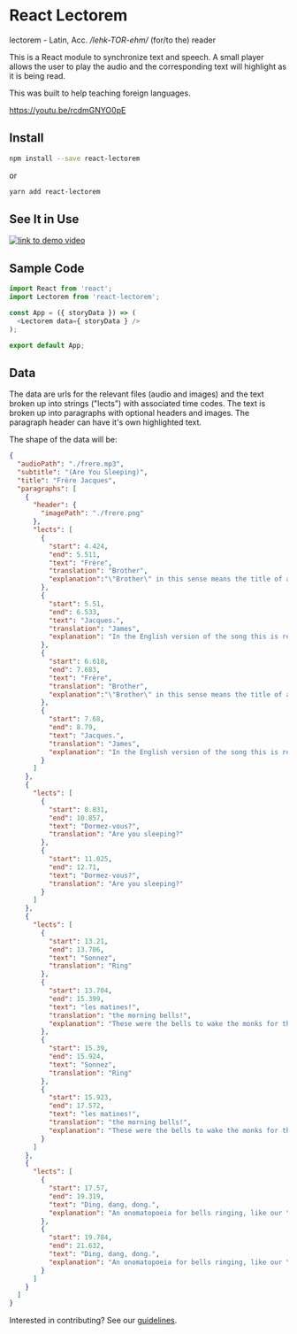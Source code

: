 # React Lectorem

lectorem - Latin, Acc.
<i>/lehk-TOR-ehm/</i>
(for/to the) reader

This is a React module to synchronize text and speech. A small player allows the user to play the audio and the corresponding text will highlight as it is being read.

This was built to help teaching foreign languages.

https://youtu.be/rcdmGNYO0pE

## Install

```bash
npm install --save react-lectorem
```
or
```bash
yarn add react-lectorem
```

## See It in Use

[![link to demo video](http://img.youtube.com/vi/HQ0zgyx0alY/0.jpg)](http://www.youtube.com/watch?v=HQ0zgyx0alY "React Lectorem Demo")

## Sample Code

```javascript
import React from 'react';
import Lectorem from 'react-lectorem';

const App = ({ storyData }) => (
  <Lectorem data={ storyData } />
);

export default App;
```

## Data
The data are urls for the relevant files (audio and images) and the text broken up into strings ("lects") with associated time codes. The text is broken up into paragraphs with optional headers and images. The paragraph header can have it's own highlighted text.

The shape of the data will be:
```json
{
  "audioPath": "./frere.mp3",
  "subtitle": "(Are You Sleeping)",
  "title": "Frère Jacques",
  "paragraphs": [
    {
      "header": {
        "imagePath": "./frere.png"
      },
      "lects": [
        {
          "start": 4.424,
          "end": 5.511,
          "text": "Frère",
          "translation": "Brother",
          "explanation":"\"Brother\" in this sense means the title of a monk. \"Frère\" is also where we get our word \"friar\""
        },
        {
          "start": 5.51,
          "end": 6.533,
          "text": "Jacques.",
          "translation": "James",
          "explanation": "In the English version of the song this is rendered as \"John\" but a more accurate translation would be \"James\" or \"Jacob\", from the Latin \"Iacobus\"."
        },
        {
          "start": 6.618,
          "end": 7.683,
          "text": "Frère",
          "translation": "Brother",
          "explanation":"\"Brother\" in this sense means the title of a monk. \"Frère\" is also where we get our word \"friar\""
        },
        {
          "start": 7.68,
          "end": 8.79,
          "text": "Jacques.",
          "translation": "James",
          "explanation": "In the English version of the song this is rendered as \"John\" but a more accurate translation would be \"James\" or \"Jacob\", from the Latin \"Iacobus\"."
        }
      ]
    },
    {
      "lects": [
        {
          "start": 8.831,
          "end": 10.857,
          "text": "Dormez-vous?",
          "translation": "Are you sleeping?"
        },
        {
          "start": 11.025,
          "end": 12.71,
          "text": "Dormez-vous?",
          "translation": "Are you sleeping?"
        }
      ]
    },
    {
      "lects": [
        {
          "start": 13.21,
          "end": 13.706,
          "text": "Sonnez",
          "translation": "Ring"
        },
        {
          "start": 13.704,
          "end": 15.399,
          "text": "les matines!",
          "translation": "the morning bells!",
          "explanation": "These were the bells to wake the monks for the \"matins\", the first chants in the day, very early in the morning."
        },
        {
          "start": 15.39,
          "end": 15.924,
          "text": "Sonnez",
          "translation": "Ring"
        },
        {
          "start": 15.923,
          "end": 17.572,
          "text": "les matines!",
          "translation": "the morning bells!",
          "explanation": "These were the bells to wake the monks for the \"matins\", the first chants in the day, very early in the morning."
        }
      ]
    },
    {
      "lects": [
        {
          "start": 17.57,
          "end": 19.319,
          "text": "Ding, dang, dong.",
          "explanation": "An onomatopoeia for bells ringing, like our \"ding dong\"."
        },
        {
          "start": 19.784,
          "end": 21.632,
          "text": "Ding, dang, dong.",
          "explanation": "An onomatopoeia for bells ringing, like our \"ding dong\"."
        }
      ]
    }
  ]
}
```

Interested in contributing? See our [guidelines](./CONTRIBUTING.md).
